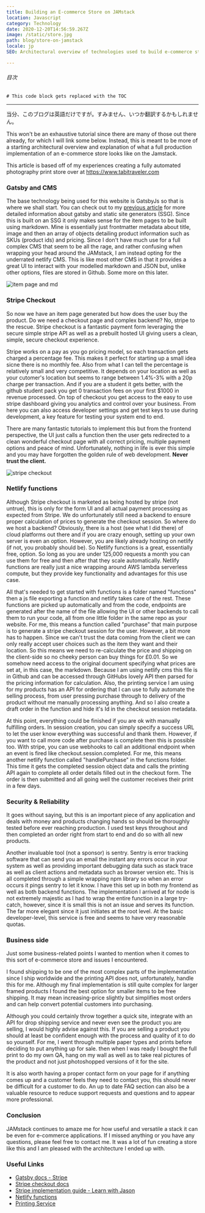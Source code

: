 ```yaml
---
title: Building an E-commerce Store on JAMstack
location: Javascript
category: Technology
date: 2020-12-20T14:56:59.267Z
image: /static/store.jpg
path: blog/store-on-jamstack
locale: jp
SEO: Architectural overview of technologies used to build e-commerce store on jamstack with gatsby stripe and netlify with useful tips

---
```


###### 目次
```toc
# This code block gets replaced with the TOC
```

---

当分、このブログは英語だけですが。すみません、いつか翻訳するかもしれません。

This won't be an exhaustive tutorial since there are many of those out there already, for which I will link some below. Instead, this is meant to be more of a starting architectural overview and explanation of what a full production implementation of an e-commerce store looks like on the Jamstack.

This article is based off of my experiences creating a fully automated photography print store over at <https://www.tabitraveler.com>
### Gatsby and CMS
The base technology being used for this website is GatsbyJs so that is where we shall start. You can check out to my [previous article](https://rossneilson.dev/blog/migrating-to-jamstack)  for more detailed information about gatsby and static site generators (SSG). Since this is built on an SSG it only makes sense for the item pages to be built using markdown. Mine is essentially just frontmatter metadata about title, image and then an array of objects detailing product information such as SKUs (product ids) and pricing. Since I don't have much use for a full complex CMS that seem to be all the rage, and rather confusing when wrapping your head around the JAMstack, I am instead opting for the underrated netlify CMS. This is like most other CMS in that it provides a great UI to interact with your modelled markdown and JSON but, unlike other options, files are stored in Github. Some more on this later.

![item page and md](/../../images/tabiPrintItem.jpg "item page and md")

### Stripe Checkout
So now we have an item page generated but how does the user buy the product. Do we need a checkout page and complex backend? No, stripe to the rescue. Stripe checkout is a fantastic payment form leveraging the secure simple stripe API as well as a prebuilt hosted UI giving users a clean, simple, secure checkout experience. 

Stripe works on a pay as you go pricing model, so each transaction gets charged a percentage fee. This makes it perfect for starting up a small idea sicne there is no monthly fee. Also from what I can tell the percentage is relatively small and very competitive. It depends on your location as well as your cutomer's location but seems to range between 1.4%-3% with a 20p charge per transaction. And if you are a student it gets better, with the github student pack you get 0 transaction fees on your first $1000 in revenue processed.
On top of checkout you get access to the easy to use stripe dashboard giving you analytics and control over your business. From here you can also access developer settings and get test keys to use during development, a key feature for testing your system end to end.

There are many fantastic tutorials to implement this but from the frontend perspective, the UI just calls a function then the user gets redirected to a clean wonderful checkout page with all correct pricing, multiple payment options and peace of mind. Unfortunately, nothing in life is ever this simple and you may have forgotten the golden rule of web development. **Never trust the client.**

![stripe checkout](/../../images/store.jpg "stripe checkout")

### Netlify functions
Although Stripe checkout is marketed as being hosted by stripe (not untrue), this is only for the form UI and all actual payment processing as expected from Stripe. We do unfortunately still need a backend to ensure proper calculation of prices to generate the checkout session. So where do we host a backend? Obviously, there is a host (see what I did there) of cloud platforms out there and if you are crazy enough, setting up your own server is even an option. However, you are likely already hosting on netlify (if not, you probably should be). So Netlify functions is a great, essentially free, option. So long as you are under 125,000 requests a month you can use them for free and then after that they scale automatically. Netlify functions are really just a nice wrapping around AWS lambda serverless compute, but they provide key functionality and advantages for this use case. 

All that's needed to get started with functions is a folder named "functions" then a js file exporting a function and netlify takes care of the rest. These functions are picked up automatically and from the code, endpoints are generated after the name of the file allowing the UI or other backends to call them to run your code, all from one little folder in the same repo as your website. For me, this means a function called "purchase" that main purpose is to generate a stripe checkout session for the user. However, a bit more has to happen. Since we can't trust the data coming from the client we can only really accept user choices such as the item they want and their location. So this means we need to re-calculate the price and shipping on the client-side so no cheeky person can buy things for £0.01. So we somehow need access to the original document specifying what prices are set at, in this case, the markdown. Because I am using netlify cms this file is in Github and can be accessed through GitHubs lovely API then parsed for the pricing information for calculation. Also, the printing service I am using for my products has an API for ordering that I can use to fully automate the selling process, from user pressing purchase through to delivery of the product without me manually processing anything. And so I also create a draft order in the function and hide it's Id in the checkout session metadata.

At this point, everything could be finished if you are ok with manually fulfilling orders. In session creation, you can simply specify a success URL to let the user know everything was successful and thank them. However, if you want to call more code after purchase is complete then this is possible too. With stripe, you can use webhooks to call an additional endpoint when an event is fired like checkout.session.completed. For me, this means another netlify function called "handlePurchase" in the functions folder. This time it gets the completed session object data and calls the printing API again to complete all order details filled out in the checkout form. The order is then submitted and all going well the customer receives their print in a few days.

### Security & Reliability
It goes without saying, but this is an important piece of any application and deals with money and products changing hands so should be thoroughly tested before ever reaching production. I used test keys throughout and then completed an order right from start to end and do so with all new products. 

Another invaluable tool (not a sponsor) is sentry. Sentry is error tracking software that can send you an email the instant any errors occur in your system as well as providing important debugging data such as stack trace as well as client actions and metadata such as browser version etc. This is all completed through a simple wrapping npm library so when an error occurs it pings sentry to let it know. I have this set up in both my frontend as well as both backend functions. The implementation I arrived at for node is not extremely majestic as I had to wrap the entire function in a large try-catch, however, since it is small this is not an issue and serves its function. The far more elegant since it just initiates at the root level. At the basic developer-level, this service is free and seems to have very reasonable quotas.

### Business side
Just some business-related points I wanted to mention when it comes to this sort of e-commerce store and issues I encountered. 

I found shipping to be one of the most complex parts of the implementation since I ship worldwide and the printing API does not, unfortunately, handle this for me. Although my final implementation is still quite complex for larger framed products I found the best option for smaller items to be free shipping. It may mean increasing-price slightly but simplifies most orders and can help convert potential customers into purchasing.

Although you could certainly throw together a quick site, integrate with an API for drop shipping service and never even see the product you are selling, I would highly advise against this. If you are selling a product you should at least be confident enough with the process and quality of it to do so yourself. For me, I went through multiple paper types and prints before deciding to put anything up for sale. then when I was ready I bought the full print to do my own QA, hang on my wall as well as to take real pictures of the product and not just photoshopped versions of it for the site.

It is also worth having a proper contact form on your page for if anything comes up and a customer feels they need to contact you, this should never be difficult for a customer to do. An up to date FAQ section can also be a valuable resource to reduce support requests and questions and to appear more professional.

### Conclusion
JAMstack continues to amaze me for how useful and versatile a stack it can be even for e-commerce applications. If I missed anything or you have any questions, please feel free to contact me. It was a lot of fun creating a store like this and I am pleased with the architecture I ended up with.


### Useful Links
* [Gatsby docs - Stripe](https://www.gatsbyjs.com/docs/how-to/adding-common-features/processing-payments-with-stripe/)
* [Stripe checkout docs](https://stripe.com/docs/payments/checkout)
* [Stripe implementation guide - Learn with Jason](https://www.learnwithjason.dev/build-an-ecommerce-site-using-stripe-gatsby)
* [Netlify functions](https://www.netlify.com/products/functions/)
* [Printing Service](https://www.prodigi.com/)